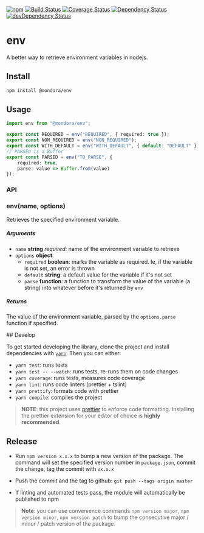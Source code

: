 [![npm](https://img.shields.io/npm/v/@mondora/env.svg)]()
[![Build Status](https://travis-ci.org/mondora/env.svg?branch=master)](https://travis-ci.org/mondora/env)
[![Coverage Status](https://img.shields.io/coveralls/mondora/env.svg)](https://coveralls.io/r/mondora/env?branch=master)
[![Dependency Status](https://david-dm.org/mondora/env.svg)](https://david-dm.org/mondora/env)
[![devDependency Status](https://david-dm.org/mondora/env/dev-status.svg)](https://david-dm.org/mondora/env#info=devDependencies)

# env

A better way to retrieve environment variables in nodejs.

## Install

```sh
npm install @mondora/env
```

## Usage

```ts
import env from "@mondora/env";

export const REQUIRED = env("REQUIRED", { required: true });
export const NON_REQUIRED = env("NON_REQUIRED");
export const WITH_DEFAULT = env("WITH_DEFAULT", { default: "DEFAULT" });
// PARSED is a Buffer
export const PARSED = env("TO_PARSE", {
    required: true,
    parse: value => Buffer.from(value)
});
```

### API

### env(name, options)

Retrieves the specified environment variable.

##### Arguments

- `name` **string** _required_: name of the environment variable to retrieve
- `options` **object**:
  - `required` **boolean**: marks the variable as required. Ie, if
    the variable is not set, an error is thrown
  - `default` **string**: a default value for the variable if it's
    not set
  - `parse` **function**: a function to transform the value of the variable
    (a string) into whatever before it's returned by `env`

##### Returns

The value of the environment variable, parsed by the `options.parse` function
if specified.

## Develop

To get started developing the library, clone the project and install
dependencies with [`yarn`](https://yarnpkg.com/). Then you can either:

- `yarn test`: runs tests
- `yarn test -- --watch`: runs tests, re-runs them on code changes
- `yarn coverage`: runs tests, measures code coverage
- `yarn lint`: runs code linters (prettier + tslint)
- `yarn prettify`: formats code with prettier
- `yarn compile`: compiles the project

> **NOTE**: this project uses [prettier](https://github.com/prettier/prettier)
> to enforce code formatting. Installing the prettier extension for your editor
> of choice is **highly recommended**.

## Release

* Run `npm version x.x.x` to bump a new version of the package. The command
  will set the specified version number in `package.json`, commit the change,
  tag the commit with `vx.x.x`

* Push the commit and the tag to github: `git push --tags origin master`

* If linting and automated tests pass, the module will automatically be
  published to npm

> **Note**: you can use convenience commands `npm version major`,
> `npm version minor`, `npm version patch` to bump the consecutive
> major / minor / patch version of the package.
